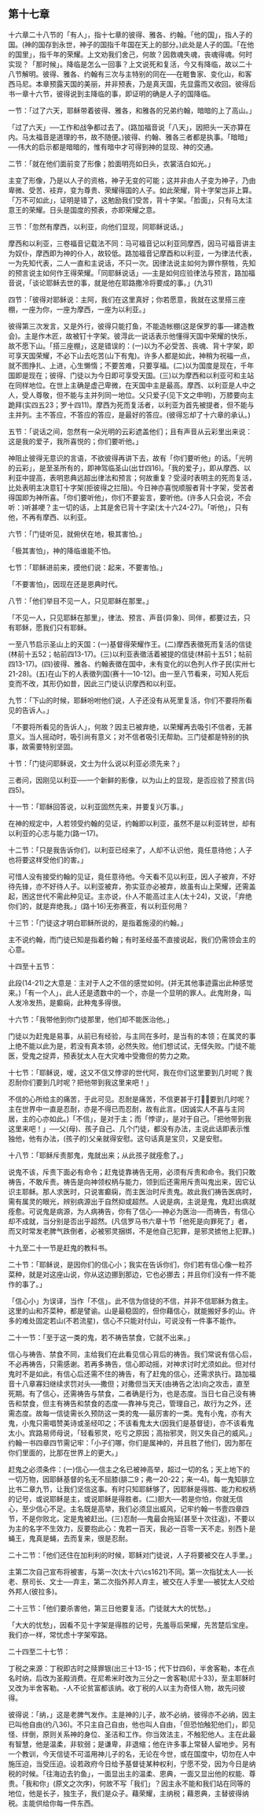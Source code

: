 ## 第十七章


十六章二十八节的「有人」，指十七章的彼得、雅各、约翰。「他的国」，指人子的国。(神的国存到永世，神子的国指千年国在天上的部分。)此处是人子的国。「在他的国里」，指千年的荣耀。上文劝我们舍己，何故？因救魂失魂，丧魂得魂。何时实现？「那时候」。降临是怎么一回事？上文说死和复活，今又有降临，故以二十八节解明。彼得、雅各、约翰有三次与主特别的同在──在睚鲁家、变化山，和客西马尼。本章预露天国的美丽，并非预表，乃是真天国，先显露而又收回。彼得后书一章十六节，彼得说到主降临的事，即证明的确是人子的国降临。

一节：「过了六天，耶稣带着彼得、雅各，和雅各的兄弟约翰，暗暗的上了高山。」

「过了六天」──工作和战争都过去了。(路加福音说「八天」，因把头一天亦算在内。马太福音是道理的书，故不随便。)彼得、约翰、雅各三者都是执事。「暗暗」──伟大的启示都是暗暗的，惟有暗中才可得到神的显现、神的交通。

二节：「就在他们面前变了形像；脸面明亮如日头，衣裳洁白如光。」

主变了形像，乃是以人子的资格，神子无变的可能；这并非由人子变为神子，乃由卑微、受苦、衼弃，变为尊贵、荣耀得国的人子。如此荣耀，背十字架岂非上算。「万不可如此」，证明是错了，这勉励我们受苦，背十字架。「脸面」，只有马太注意王的荣耀。日头是国度的预表，亦即荣耀之意。

三节：「忽然有摩西，以利亚，向他们显现，同耶稣说话。」

摩西和以利亚，三卷福音记载法不同：马可福音记以利亚同摩西，因马可福音讲主为奴仆，摩西即为神的仆人，故较低。路加福音记摩酉和以利亚，一为律法代表，一为先知代表，二人一直和主说话，不只一次。因律法说主如何为罪作祭牲，先知的预言说主如何作王得荣耀。「同耶稣说话」──主是如何应验律法与预言，路加福音说，「谈论耶稣去世的事，就是他在耶路撒冷将要成的事。」(九31)

四节：「彼得对耶稣说：主阿，我们在这里真好；你若愿意，我就在这里搭三座棚，一座为你，一座为摩西，一座为以利亚。」

彼得第三次发言，又是外行，彼得只能打鱼，不能造帐棚(这是保罗的事──建造教会)。主是作木匠，故被钉十字架。彼淂此一说话表示他懂得天国中荣耀的快乐，故不愿下山。「搭三座棚」，这是错误的：(一)以为不必受苦、丧魂、背十字架，即可享天国荣耀，不必下山去吃苦(山下有鬼)。许多人都是如此，神稍为祝福一点，就不图挣扎、上进，心生懒惰；不要苦难，只要享福。(二)以为国度是现在，千年国即是现在；彼得、门徒以为今日即可享受天国。(三)以为摩西和以利亚可和主站在同样地位。在世上主确是虚己卑微，在天国中主是最高。摩西、以利亚是人中之人，受人尊敬，但不能与主并列同一地位。父只爱子(见下文之申明)，万膝要向主跪拜(实四五23；罗十四11)。摩西为死而复活者，以利亚为首先被提者，但不能与主并列。主不答应，不答应的答应，是最好的答应。(彼得忘却了十六章的承认。)

五节：「说话之间，忽然有一朵光明的云彩遮盖他们；且有声音从云彩里出来说：这是我的爱子，我所喜悦的；你们要听他。」

神阻止彼得无意识的言语，不欲彼得再讲下去，故有「你们要听他」的话。「光明的云彩」，是至圣所有的，即神驾临圣山(出廿四16)。「我的爱子」，即从摩西、以利亚中提高，表明恩典远超出律法和预言；何故重复？受浸时表明主的死而复活，比处表明主决意钉十字架(拒彼得之拦阻)。今日神亦喜悦顺服者背十字架，受苦者得国即为神所喜。「你们要听他」，你们不要妄言，要听他。(许多人只会说，不会听：)听甚哽？主一切的话，上其是舍已背十字梁(太十六24-27)。「听他」，只有他，不再有摩西、以利亚。

六节：「门徒听见，就俯伏在地，极其害怕。」

「极其害怕」，神的降临谁能不怕。

七节：「耶稣进前来，摸他们说：起来，不要害怕。」

「不要害怕」，因现在还是恩典时代。

八节：「他们举目不见一人，只见耶稣在那里。」

「不见一人，只见耶稣在那里」，律法、预言、声音(异象)、同伴，都要过去，只有耶稣，愿我们只有耶稣。

一至八节启示圣山上的天国：(一)基督得荣耀作王。(二)摩西表徵死而复活的信徒(林前十五52；帖前四13-17)。(三)以利亚表徵活着被提的信徒(林前十五51；帖前四13-17)。(四)彼得、雅各、约翰表徵在国中，未有变化的以色列人作子民(实卅七21-28)。(五)在山下的人表徵列国(赛十一10-12)。由一至八节看来，可知人死后变而不改，其形仍如昔，因此三门徒认识摩西和以利亚。

九节：「下山的时候，耶稣吩咐他们说，人子还没有从死里复活，你们不要将所看见的告诉人。」

「不要将所看见的告诉人」，何故？因主已被弃绝，以荣耀再去吸引不信者，无甚意义。当人摇动时，吸引尚有意义；对不信者吸引无帮助。三门徒都是特别的执事，故需要特别坚固。

十节：「门徒问耶稣说，文士为什么说以利亚必须先来？」

三者问，因刚见以利亚──一个新鲜的影像，以为山上的显现，是否应验了预言(玛四5)。

十一节：「耶稣回答说，以利亚固然先来，并要复兴万事。」

在神的规定中，人若领受约翰的见证，约翰即以利亚，虽然不是以利亚转世，却有以利亚的心志与能力(路一17)。

十二节：「只是我告诉你们，以利亚已经来了，人却不认识他，竟任意待他；人子也将要这样受他们的害。」

可惜人没有接受约翰的见证，竟任意待他。今天看不见以利亚，因人子被弃，不好待先锋，亦不好待人子。以利亚被弃，弥实亚亦必被弃，故虽有山上荣耀，还需盖起，困这世代不需此种见证。主亦说，仆人不能高过主人(太十24)，又说，「弃绝你们的，就是弃绝我。」(路十16)无弥赛亚，有以利亚何用？

十三节：「门徒这才明白耶稣所说的，是指着施浸的约翰。」

主不说约翰，而门徒已知是指着约翰；有时圣经虽不直接说起，我们仍需领会主的心意。

十四至十五节：

此段(14-21)之大意是：主对于人之不信的感觉如何。(并无其他事迹露出此种感觉来。)「有一个人」，此人还是遗数中的一个，亦是一个显明的罪人。此鬼附身，叫人发冷发热，是癫痫，此种鬼多得很。

十六节：「我带他到你门徒那里，他们却不能医治他。」

门徒以为赶鬼是易事，从前已有经验，与主同在多时，是当有的本领；在属灵的事上绝不能以此为是，若没有真本领，必然失败。他们想试试，无怪失败。门徒不能医，受鬼之捉弄，预表犹太人在大灾难中受撒但的势力之欺。

十七节：「耶稣说，嗳，这又不信又悖谬的世代阿，我在你们这里要到几时呢？我忍耐你们要到几时呢？把他带到我这里来吧！」

不信的心所给主的痛苦，于此可见。忍耐是痛苦，不信更甚于打，要到几时呢？主在世界中一直是忍耐，亦是不得已而忍耐，故有此言。(因诚实人不喜与主同居，主的心亦如此。)「不信」，是对于主；而「悖谬」，是对于自己。「把他带到我这里来吧！」──父(母)、孩子自己、几个门徒，都没有办法，主说此话即表示惟独他，他有办法，(孩子的)父亲就得安慰。这句话真是宝贝，又是安慰。

十八节：「耶稣斥责那鬼，鬼就出来；从此孩子就痊愈了。」

说鬼不该，斥责下面必有命令；赶鬼徒靠祷告无用，必须有斥责和命令。我们只敢祷告，不敢斥责。祷告是向神领权柄与能力，领到后还需用斥责叫鬼出来，因它认识主耶稣。那人求医时，只说害癫痫，而主医治时斥责鬼。故此我们祷告医病时，需有属灵的眼光，辨别病源出于自然抑或超然。人说是病，主说是鬼，鬼赶出病就痊愈。可说鬼是病源，为人病祷告，你有了信心──神必为医治──而祷告，有信心却不成就，当分别是否出乎超然。(凡信罗马书六章十节「他死是向罪死了」者，而又时常发老脾气跌倒者，必被邪灵捆绑，不是他自己犯罪，是邪灵掳他上犯罪。)

十九至二十一节是赶鬼的教科书。

二十节：「耶稣说，是因你们的信心小；我实在告诉你们，你们若有信心像一粒芥菜种，就是对这座山说，你从这边挪到那边，它也必挪去；并且你们没有一件不能作的事了。」

「信心小」为误译，当作「不信」。此不信为信徒的不信，并非不信耶稣为救主。这里的山和芥菜种，都是譬谕。山是最稳固的，但你藉信心，就能搬好多的山。许多的难处固定若山(不若流星)，信心不只能对付山，可说没有一件事不能作。

二十一节：「至于这一类的鬼，若不祷告禁食，它就不出来。」

信心与祷告、禁食不同，主给我们在此看见信心背后的祷告。我们常说有信心后，不必再祷告，只需感谢。若再多祷告，信心即动摇，对神求讨时尤须如此。但对付鬼时不是如此，有信心后还需不住的祷告，有了赶鬼的信心，还需求执行。路加福音十八章寡妇继续求罚对头──撒但；对撒但当天天(由祷告之法)向之攻击，直至死期。有了信心，还需祷告与禁食，二者确是行为，也是态度。当日七自己没有祷告和禁食，但主有祷告和禁食的态度──靠神与克己，管理自己，故行为之外，还需态度。故每一信徒需长久预防这一类的鬼──最厉害的一类。鬼有小鬼，亦有大鬼，小鬼只需唱赞美诗或圣经叩之；不该看鬼太大(因我们是基督徒)，亦不该看鬼太小。宾路易师母说，「轻看邪灵，吃亏之原因；高抬邪灵，则又失自己的威风。」约翰一书四章四节需记牢：「小子们哪，你们是属神的，并且胜了他们，因为那在你们里面的，比那在世界上的更大。」

赶鬼之必须条件：(一)信心──信主之名已被神高举，超过一切的名；天上地下的一切万物，因耶稣基督的名无不屈膝(腓二9；弗一20-22；来一4)。每一鬼知腓立比书二章九节，让我们坚信这事。有时只知耶稣够了，因耶稣是得胜、能力和权柄的记号，或说耶稣是主，或说耶稣是得胜者。(二)胆大──若是你怕，你就无信心，至少信心不足。主名既是高举，我们必须显出威风，记牢约翰一书壹四章四节，不是你败北，定是鬼被赶出。(三)忍耐──鬼最会拖延(甚至十次往返)，不要以为主的名字不生效力，反要抱此心：鬼若一百天，我必一百零一天不走。别西卜是蝇王，鬼真是蝇，去而复来，很是忍耐。

二十二节：「他们还住在加利利的时候，耶稣对门徒说，人子将要被交在人手里。」

主第二次自己宣布将被害，与第一次(太十六\cs1621)不同。第一次指犹太人──长老、祭司长、文士──弃主，第二次指外邦人弃主，被交在人手里──被犹太人交给外邦人(彼拉多)。

二十三节：「他们要杀害他，第三日他要复活。门徒就大大的忧愁。」

「大大的忧愁」，因看不见十字架是得胜的记号，先羞辱后荣耀，先苦楚后宝座。我们亦一样，常忧虑十字架窄路。

二十四至二十七节：

丁税之来源：丁税即古时之赎罪银(出三十13-15；代下廿四6)，半舍客勒，本在点名时纳，后改为圣殿消费。在尼希米时改为三分之一舍客勒(尼十33)，至主耶稣时又改为半舍客勒。-人不论贫富都该纳。收丁税的人以主为奇怪人物，故先问彼得。

彼得说：「纳，」这是老脾气发作。主是神的儿子，故不必纳，彼得亦不必纳，因主已叫他自由(约八36)。不只主自己自由，他也叫人自由，「但恐怕触犯他们」，即见怪、绊倒，原则关系神的身位、圣洁和工作。你当效法主，不触犯他人。主在此最有智慧，他是温柔，非软弱；是谦卑，非退缩；他在许多事上常替人留地步。另有一个教训，今天信徒不可滥用神儿子的名，无论在今世，或在国度中，切勿在人中施压迫，当受压迫。设若政府今日给予基督徒某种权利，宁愿不受，因为今日是纳税的时候。「往海边去钓鱼」，一面显出主的温柔、恩典，一面又显出他的权能、尊贵。「我和你」(原文之次序)，何故不写「我们」？因主永不能和我们站在同等的地位，他是长子，独生子，我们是众子。藉荣耀，主纳税；藉恩典，主替彼得纳税。主能供给你每一件东西。

